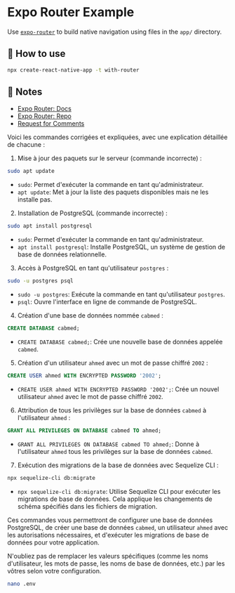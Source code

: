 # Expo Router Example

Use [`expo-router`](https://expo.github.io/router) to build native navigation using files in the `app/` directory.

## 🚀 How to use

```sh
npx create-react-native-app -t with-router
```

## 📝 Notes

- [Expo Router: Docs](https://expo.github.io/router)
- [Expo Router: Repo](https://github.com/expo/router)
- [Request for Comments](https://github.com/expo/router/discussions/1)
 
Voici les commandes corrigées et expliquées, avec une explication détaillée de chacune :

1. Mise à jour des paquets sur le serveur (commande incorrecte) :
```bash
sudo apt update
```
- `sudo`: Permet d'exécuter la commande en tant qu'administrateur.
- `apt update`: Met à jour la liste des paquets disponibles mais ne les installe pas.

2. Installation de PostgreSQL (commande incorrecte) :
```bash
sudo apt install postgresql
```
- `sudo`: Permet d'exécuter la commande en tant qu'administrateur.
- `apt install postgresql`: Installe PostgreSQL, un système de gestion de base de données relationnelle.

3. Accès à PostgreSQL en tant qu'utilisateur `postgres` :
```bash
sudo -u postgres psql
```
- `sudo -u postgres`: Exécute la commande en tant qu'utilisateur `postgres`.
- `psql`: Ouvre l'interface en ligne de commande de PostgreSQL.

4. Création d'une base de données nommée `cabmed` :
```sql
CREATE DATABASE cabmed;
```
- `CREATE DATABASE cabmed;`: Crée une nouvelle base de données appelée `cabmed`.

5. Création d'un utilisateur `ahmed` avec un mot de passe chiffré `2002` :
```sql
CREATE USER ahmed WITH ENCRYPTED PASSWORD '2002';
```
- `CREATE USER ahmed WITH ENCRYPTED PASSWORD '2002';`: Crée un nouvel utilisateur `ahmed` avec le mot de passe chiffré `2002`.

6. Attribution de tous les privilèges sur la base de données `cabmed` à l'utilisateur `ahmed` :
```sql
GRANT ALL PRIVILEGES ON DATABASE cabmed TO ahmed;
```
- `GRANT ALL PRIVILEGES ON DATABASE cabmed TO ahmed;`: Donne à l'utilisateur `ahmed` tous les privilèges sur la base de données `cabmed`.

7. Exécution des migrations de la base de données avec Sequelize CLI :
```bash
npx sequelize-cli db:migrate
```
- `npx sequelize-cli db:migrate`: Utilise Sequelize CLI pour exécuter les migrations de base de données. Cela applique les changements de schéma spécifiés dans les fichiers de migration.

Ces commandes vous permettront de configurer une base de données PostgreSQL, de créer une base de données `cabmed`, un utilisateur `ahmed` avec les autorisations nécessaires, et d'exécuter les migrations de base de données pour votre application.

N'oubliez pas de remplacer les valeurs spécifiques (comme les noms d'utilisateur, les mots de passe, les noms de base de données, etc.) par les vôtres selon votre configuration.


```bash
nano .env
```
